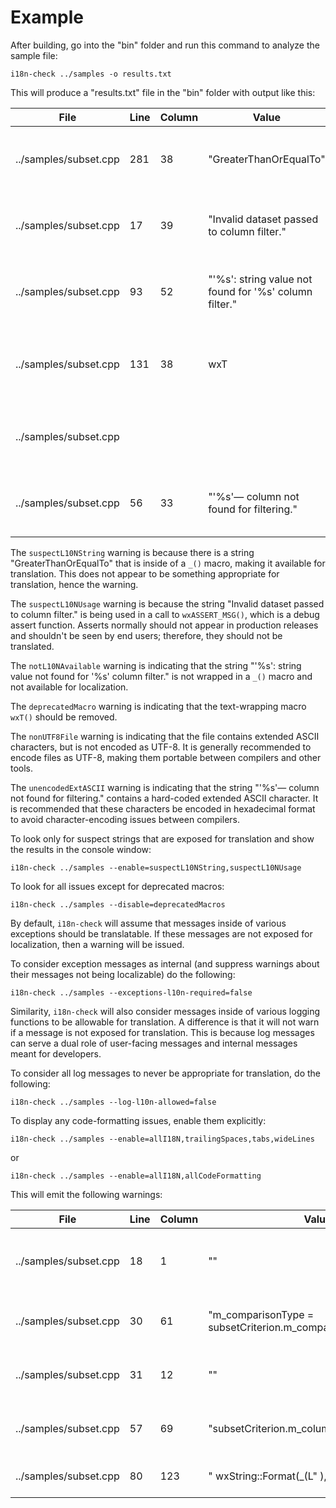 # Example

After building, go into the "bin" folder and run this command
to analyze the sample file:

```shellscript
i18n-check ../samples -o results.txt
```

This will produce a "results.txt" file in the "bin" folder with
output like this:

| File  | Line | Column | Value| Explanation | WarningID |
|-----------|-----------|-----------|-----------|-----------|-----------|
| ../samples/subset.cpp | 281 | 38 | "GreaterThanOrEqualTo" | String available for translation that probably should not be in function call: _ | [suspectL10NString]
| ../samples/subset.cpp | 17 | 39 | "Invalid dataset passed to column filter." | Localizable string being used within non-user facing function call: wxASSERT_MSG | [suspectL10NUsage]
| ../samples/subset.cpp | 93 | 52 | "'%s': string value not found for '%s' column filter." | String not available for translation in function call: std::runtime_error | [notL10NAvailable]
| ../samples/subset.cpp | 131 | 38 | wxT | Deprecated text macro that can be removed. (Add 'L' in front of string to make it double-byte.) | [deprecatedMacro]
| ../samples/subset.cpp |  |  |  | File contains extended ASCII characters, but is not encoding as UTF-8. | [nonUTF8File]
| ../samples/subset.cpp | 56 | 33 | "'%s'— column not found for filtering." | String contains extended ASCII characters that should be encoded. | [unencodedExtASCII]

The `suspectL10NString` warning is because there is a string "GreaterThanOrEqualTo" that is inside of a `_()`
macro, making it available for translation. This does not appear to be something appropriate for
translation, hence the warning.

The `suspectL10NUsage` warning is because the string "Invalid dataset passed to column filter." is being used
in a call to `wxASSERT_MSG()`, which is a debug assert function. Asserts normally should not appear
in production releases and shouldn't be seen by end users; therefore, they should not be translated.

The `notL10NAvailable` warning is indicating that the string "'%s': string value not found for '%s' column filter." is
not wrapped in a `_()` macro and not available for localization.

The `deprecatedMacro` warning is indicating that the text-wrapping macro `wxT()` should be removed.

The `nonUTF8File` warning is indicating that the file contains extended ASCII characters, but
is not encoded as UTF-8. It is generally recommended to encode files as UTF-8, making them portable between compilers and other tools.

The `unencodedExtASCII` warning is indicating that the string "'%s'— column not found for filtering." contains a hard-coded
extended ASCII character. It is recommended that these characters be encoded in hexadecimal format to avoid
character-encoding issues between compilers.

To look only for suspect strings that are exposed for translation and show the results
in the console window:

```shellscript
i18n-check ../samples --enable=suspectL10NString,suspectL10NUsage
```

To look for all issues except for deprecated macros:

```shellscript
i18n-check ../samples --disable=deprecatedMacros
```

By default, `i18n-check` will assume that messages inside of various exceptions should be translatable.
If these messages are not exposed for localization, then a warning will be issued.

To consider exception messages as internal (and suppress warnings about their messages not being localizable)
do the following:

```shellscript
i18n-check ../samples --exceptions-l10n-required=false
```

Similarity, `i18n-check` will also consider messages inside of various logging functions to be allowable
for translation. A difference is that it will not warn if a message is not exposed for translation. This is because
log messages can serve a dual role of user-facing messages and internal messages meant for developers.

To consider all log messages to never be appropriate for translation, do the following:

```shellscript
i18n-check ../samples --log-l10n-allowed=false
```

To display any code-formatting issues, enable them explicitly:

```shellscript
i18n-check ../samples --enable=allI18N,trailingSpaces,tabs,wideLines
```

or

```shellscript
i18n-check ../samples --enable=allI18N,allCodeFormatting
```

This will emit the following warnings:

| File  | Line | Column | Value| Explanation | WarningID |
|-----------|-----------|-----------|-----------|-----------|-----------|
| ../samples/subset.cpp | 18 | 1 | "" | Tab detected in file; prefer using spaces. | [tabs]
| ../samples/subset.cpp | 30 | 61 | "m_comparisonType = subsetCriterion.m_comparisonType;" | Trailing space(s) detected at end of line. | [trailingSpaces]
| ../samples/subset.cpp | 31 | 12 | "" | Trailing space(s) detected at end of line. | [trailingSpaces]
| ../samples/subset.cpp | 57 | 69 | "subsetCriterion.m_columnName).ToUTF8());" | Trailing space(s) detected at end of line. | [trailingSpaces]
| ../samples/subset.cpp | 80 | 123 | "                                                        wxString::Format(_(L"                                           )," | Line is 123 characters long. | [wideLines]
